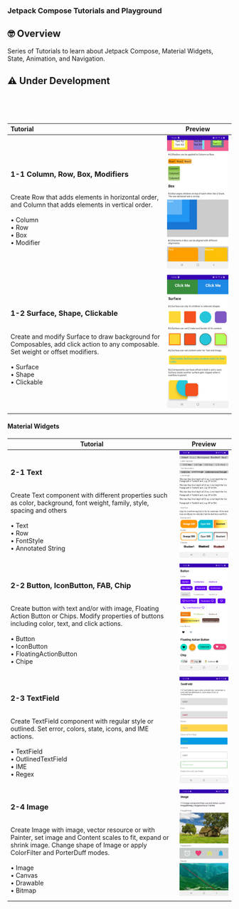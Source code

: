 ### Jetpack Compose Tutorials and Playground

## 🤓 Overview

Series of Tutorials to learn about Jetpack Compose, Material Widgets, State, Animation, 
and  Navigation.

<h2>⚠️ Under Development</h2>

<br/><br/><br/>

| Tutorial |Preview |
|:-----|---------|
|<h3>1-1 Column, Row, Box, Modifiers</h3><br/>Create Row that adds elements in horizontal order, and Column that adds elements in vertical order.<br><br> • Column<br>• Row<br>• Box<br>• Modifier<br>|<img src ="/./screenshots/tutorial1-1.jpg" width=320> |
|  |  |
|<h3>1-2 Surface, Shape, Clickable</h3><br/>Create and modify Surface to draw background for Composables, add click action to any composable. Set weight or offset modifiers.<br><br> • Surface<br>• Shape<br>• Clickable<br>|<img src ="/./screenshots/tutorial1-2.jpg" width=320> |
|  |  |

#### Material Widgets
|Tutorial|Preview|
|-------|-------|
|<h3>2-1 Text</h3><br/>Create Text component with different properties such as color, background, font weight, family, style, spacing and others<br><br> • Text<br>• Row<br>• FontStyle<br>• Annotated String<br>|<img src ="/./screenshots/tutorial2-1.jpg" width=320> |
|  |  |
|<h3>2-2 Button, IconButton, FAB, Chip</h3><br/>Create button with text and/or with image, Floating Action Button  or Chips. Modify properties of buttons including color, text, and click actions.<br><br> • Button<br>• IconButton<br>• FloatingActionButton<br>• Chipe<br>|<img src ="/./screenshots/tutorial2-2.jpg" width=320> |
|  |  |
|<h3>2-3 TextField</h3><br/>Create TextField component with regular style or outlined. Set error, colors, state, icons, and IME actions.<br><br> • TextField<br>• OutlinedTextField<br>• IME<br>• Regex<br>|<img src ="/./screenshots/tutorial2-3.jpg" width=320> |
|  |  |
|<h3>2-4 Image</h3><br/>Create Image with image, vector resource or with Painter, set image and Content scales to fit, expand or shrink image. Change shape of Image or apply ColorFilter and PorterDuff modes.<br><br> • Image<br>• Canvas<br>• Drawable<br>• Bitmap<br>|<img src ="/./screenshots/tutorial2-4.gif" width=320> |
|  |  |

